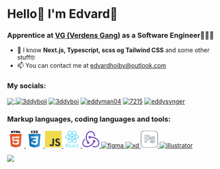 <h1>Hello👋 I'm Edvard🍇</h1>
<h3>Apprentice at <a href="https://www.vg.no/">VG (Verdens Gang)</a> as a Software Engineer👨🏼‍💻</h3>

- 🌱 I know **Next.js, Typescript, scss og Tailwind CSS** and some other stuff🤓
- 📫 You can contact me at <a href="mailto:edvardhoiby@outlook.com">edvardhoiby@outlook.com</a>

<h3 align="left">My socials:</h3>
<p align="left">
    <a href="https://www.linkedin.com/in/edvard-h%C3%B8iby/" target="_blank">
        <img align="center" src="https://cdn-icons-png.flaticon.com/512/174/174857.png" height="30" />
    </a>
    <a href="https://instagram.com/3ddyboii" target="blank"
        ><img
            align="center"
            src="https://raw.githubusercontent.com/rahuldkjain/github-profile-readme-generator/master/src/images/icons/Social/instagram.svg"
            alt="3ddyboii"
            height="30"
            width="40"
    /></a>
    <a href="https://fb.com/3ddyboi" target="blank"
        ><img
            align="center"
            src="https://raw.githubusercontent.com/rahuldkjain/github-profile-readme-generator/master/src/images/icons/Social/facebook.svg"
            alt="3ddyboi"
            height="30"
            width="40"
    /></a>
    <a href="https://twitter.com/eddyman04" target="blank"
        ><img
            align="center"
            src="https://raw.githubusercontent.com/rahuldkjain/github-profile-readme-generator/master/src/images/icons/Social/twitter.svg"
            alt="eddyman04"
            height="30"
            width="40"
    /></a>
    <a href="https://www.discord.com/users/560514667143888899" target="blank"
        ><img
            align="center"
            src="https://raw.githubusercontent.com/rahuldkjain/github-profile-readme-generator/master/src/images/icons/Social/discord.svg"
            alt="7215"
            height="30"
            width="40"
    /></a>
    <a href="https://www.youtube.com/c/eddysynger" target="blank"
        ><img
            align="center"
            src="https://raw.githubusercontent.com/rahuldkjain/github-profile-readme-generator/master/src/images/icons/Social/youtube.svg"
            alt="eddysynger"
            height="30"
            width="40"
    /></a>

</p>

<h3 align="left">Markup languages, coding languages and tools:</h3>
<p align="left">
    <a href="https://www.w3.org/html/" target="_blank" rel="noreferrer">
        <img
            src="https://raw.githubusercontent.com/devicons/devicon/master/icons/html5/html5-original-wordmark.svg"
            alt="html5"
            width="40"
            height="40"
        />
    </a>
    <a href="https://www.w3schools.com/css/" target="_blank" rel="noreferrer">
        <img
            src="https://raw.githubusercontent.com/devicons/devicon/master/icons/css3/css3-original-wordmark.svg"
            alt="css3"
            width="40"
            height="40"
        />
    </a>
    <a
        href="https://developer.mozilla.org/en-US/docs/Web/JavaScript"
        target="_blank"
        rel="noreferrer"
    >
        <img
            src="https://raw.githubusercontent.com/devicons/devicon/master/icons/javascript/javascript-original.svg"
            alt="javascript"
            width="40"
            height="40"
        />
    </a>
    <a href="https://reactjs.org/" target="_blank" rel="noreferrer">
        <img
            src="https://raw.githubusercontent.com/devicons/devicon/master/icons/react/react-original-wordmark.svg"
            alt="react"
            width="40"
            height="40"
        />
    </a>
    <a href="https://redux.js.org" target="_blank" rel="noreferrer">
        <img
            src="https://raw.githubusercontent.com/devicons/devicon/master/icons/redux/redux-original.svg"
            alt="redux"
            width="40"
            height="40"
        />
    </a>
    <a href="https://www.figma.com/" target="_blank" rel="noreferrer">
        <img
            src="https://www.vectorlogo.zone/logos/figma/figma-icon.svg"
            alt="figma"
            width="40"
            height="40"
        />
    </a>
    <a
        href="https://www.adobe.com/products/xd.html"
        target="_blank"
        rel="noreferrer"
    >
        <img
            src="https://cdn.worldvectorlogo.com/logos/adobe-xd-2.svg"
            alt="xd"
            width="40"
            height="40"
        />
    </a>
    <a href="https://www.photoshop.com/en" target="_blank" rel="noreferrer">
        <img
            src="https://raw.githubusercontent.com/devicons/devicon/master/icons/photoshop/photoshop-line.svg"
            alt="photoshop"
            width="40"
            height="40"
        />
    </a>
    <a
        href="https://www.adobe.com/in/products/illustrator.html"
        target="_blank"
        rel="noreferrer"
    >
        <img
            src="https://www.vectorlogo.zone/logos/adobe_illustrator/adobe_illustrator-icon.svg"
            alt="illustrator"
            width="40"
            height="40"
        />
    </a>
</p>

<a target="_blank" href="https://spotify-github-profile.vercel.app/api/view?uid=eddyman04&redirect=true">
    <img src="https://spotify-github-profile.vercel.app/api/view?uid=eddyman04&cover_image=true&theme=novatorem&show_offline=true&background_color=121212&bar_color=53b14f&bar_color_cover=false"/>
</a>
